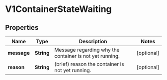 
# V1ContainerStateWaiting

## Properties
Name | Type | Description | Notes
------------ | ------------- | ------------- | -------------
**message** | **String** | Message regarding why the container is not yet running. |  [optional]
**reason** | **String** | (brief) reason the container is not yet running. |  [optional]



